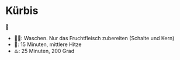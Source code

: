# Kürbis
🎃

- 👨‍🍳: Waschen. Nur das Fruchtfleisch zubereiten (Schalte und Kern)
- 🍵: 15 Minuten, mittlere Hitze
- ♨️: 25 Minuten, 200 Grad

